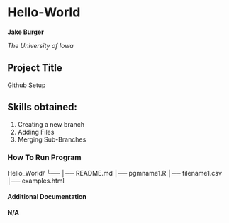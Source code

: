 # Hello-World
**Jake Burger**

*The University of Iowa*
## Project Title
Github Setup
## Skills obtained:
1. Creating a new branch
2. Adding Files
3. Merging Sub-Branches 
### How To Run Program
Hello_World/
└── 
    │── README.md
    │── pgmname1.R
    │── filename1.csv
    │── examples.html
#### Additional Documentation
**N/A**
